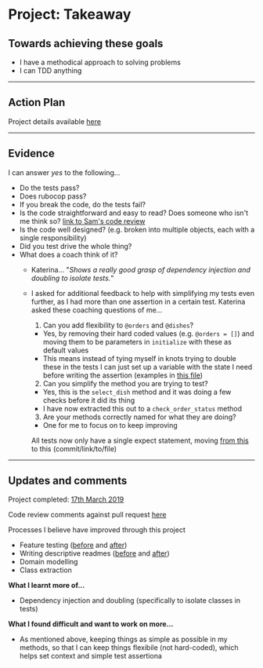 # Project: Takeaway

## Towards achieving these goals

- I have a methodical approach to solving problems
- I can TDD anything

------

## Action Plan

Project details available [here](https://github.com/makersacademy/takeaway-challenge)

------

## Evidence

I can answer _yes_ to the following...
- Do the tests pass?
- Does rubocop pass?
- If you break the code, do the tests fail?
- Is the code straightforward and easy to read? Does someone who isn't me think so? [link to Sam's code review](https://github.com/makersacademy/takeaway-challenge/pull/1260)
- Is the code well designed? (e.g. broken into multiple objects, each with a single responsibility)
- Did you test drive the whole thing?
- What does a coach think of it?
  - Katerina... "_Shows a really good grasp of dependency injection and doubling to isolate tests._"
  
  - I asked for additional feedback to help with simplifying my tests even further, as I had more than one assertion in a certain test. Katerina asked these coaching questions of me...

    1. Can you add flexibility to `@orders` and `@dishes`?
      - Yes, by removing their hard coded values (e.g. `@orders = []`) and moving them to be parameters in `initialize` with these as default values
      - This means instead of tying myself in knots trying to double these in the tests I can just set up a variable with the state I need before writing the assertion (examples in [this file](https://github.com/mattTea/takeaway-challenge/blob/master/spec/menu_spec.rb))


    2. Can you simplify the method you are trying to test?
      - Yes, this is the `select_dish` method and it was doing a few checks before it did its thing
      - I have now extracted this out to a `check_order_status` method


    3. Are your methods correctly named for what they are doing?
      - One for me to focus on to keep improving


    All tests now only have a single expect statement, moving [from this](commit/link/to/file) to this (commit/link/to/file)

------

## Updates and comments

Project completed: [17th March 2019](https://github.com/mattTea/airport_challenge)

Code review comments against pull request [here](https://github.com/makersacademy/takeaway-challenge/pull/1260)

Processes I believe have improved through this project
- Feature testing ([before]() and [after]())
- Writing descriptive readmes ([before]() and [after]())
- Domain modelling
- Class extraction


**What I learnt more of...**

- Dependency injection and doubling (specifically to isolate classes in tests)


**What I found difficult and want to work on more...**

- As mentioned above, keeping things as simple as possible in my methods, so that I can keep things flexibile (not hard-coded), which helps set context and simple test assertiona